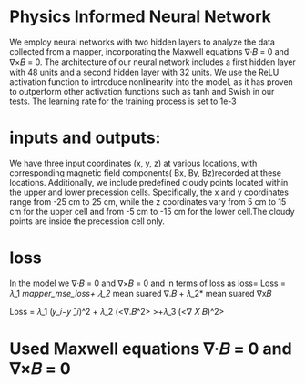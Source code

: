 # Physics Informed Neural Network 
We employ neural networks with two hidden layers to analyze the data collected from a mapper, incorporating the Maxwell equations ∇·𝐵 = 0 and ∇×𝐵 = 0. The architecture of our neural network includes a first hidden layer with 48 units and a second hidden layer with 32 units. We use the ReLU activation function to introduce nonlinearity into the model, as it has proven to outperform other activation functions such as tanh and Swish in our tests. The learning rate for the training process is set to 1e-3

# inputs and outputs:
We have three input coordinates (x, y, z) at various locations, with corresponding magnetic field components( Bx, By, Bz)recorded at these  locations. Additionally, we include predefined cloudy points located within the upper and lower precession cells. Specifically, the x and y coordinates range from -25 cm to 25 cm, while the z coordinates vary from 5 cm to 15 cm for the upper cell and from -5 cm to -15 cm for the lower cell.The cloudy points are inside the precession cell only.

# loss
In the model we ∇·𝐵 = 0 and ∇×𝐵 = 0 and in terms of loss as loss= Loss = 𝜆_1 *mapper_mse_loss+ 𝜆_2* mean suared ∇.𝐵 + 𝜆_2* mean suared ∇x𝐵

Loss = 𝜆_1 (𝑦_𝑖−𝑦 ̂_𝑖)^2 + 𝜆_2 (<∇.𝐵^2>  >+𝜆_3 (<∇ 𝑋 𝐵)^2>

# Used Maxwell equations ∇·𝐵 = 0 and ∇×𝐵 = 0
